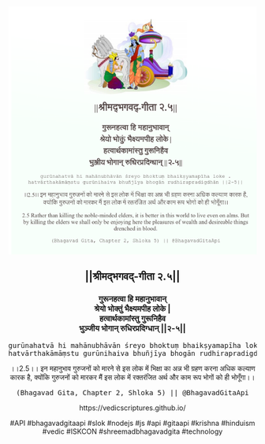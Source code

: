<img src="../../asset/BG_2_5.png"/>
<center><h2>||श्रीमद्‍भगवद्‍-गीता २.५||</h2>
<h3>गुरूनहत्वा हि महानुभावान्<br/>श्रेयो भोक्तुं भैक्ष्यमपीह लोके |<br/>हत्वार्थकामांस्तु गुरूनिहैव<br/>भुञ्जीय भोगान् रुधिरप्रदिग्धान् ||२-५||</h3>
<pre>gurūnahatvā hi mahānubhāvān śreyo bhoktuṃ bhaikṣyamapīha loke .<br/>hatvārthakāmāṃstu gurūnihaiva bhuñjīya bhogān rudhirapradigdhān ||2-5||</pre>
<p>।।2.5।। इन महानुभाव गुरुजनों को मारने से इस लोक में भिक्षा का अन्न भी ग्रहण करना अधिक कल्याण कारक है, क्योंकि गुरुजनों को मारकर मैं इस लोक में रक्तरंजित अर्थ और काम रूप भोगों को ही भोगूँगा।।</p>
<pre>(Bhagavad Gita, Chapter 2, Shloka 5) || @BhagavadGitaApi</pre><p>https://vedicscriptures.github.io/</p><p>#API #bhagavadgitaapi #slok #nodejs #js #api #gitaapi #krishna #hinduism #vedic #ISKCON #shreemadbhagavadgita #technology</p></center>